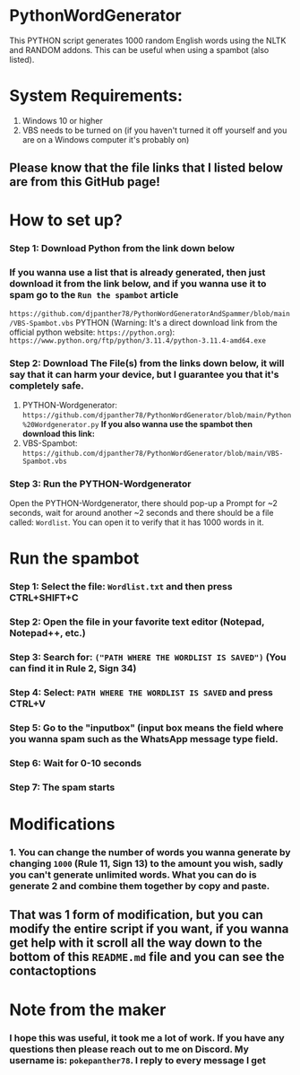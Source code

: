 # PythonWordGenerator
This PYTHON script generates 1000 random English words using the NLTK and RANDOM addons. This can be useful when using a spambot (also listed).

# System Requirements:
1. Windows 10 or higher
2. VBS needs to be turned on (if you haven't turned it off yourself and you are on a Windows computer it's probably on)

## Please know that the file links that I listed below are from this GitHub page!

# How to set up?
### Step 1: Download Python from the link down below
### If you wanna use a list that is already generated, then just download it from the link below, and if you wanna use it to spam go to the `Run the spambot` article
`https://github.com/djpanther78/PythonWordGeneratorAndSpammer/blob/main/VBS-Spambot.vbs`
PYTHON (Warning: It's a direct download link from the official python website: `https://python.org`): `https://www.python.org/ftp/python/3.11.4/python-3.11.4-amd64.exe`
### Step 2: Download The File(s) from the links down below, it will say that it can harm your device, but I guarantee you that it's completely safe.
1. PYTHON-Wordgenerator: `https://github.com/djpanther78/PythonWordGenerator/blob/main/Python%20Wordgenerator.py`
**If you also wanna use the spambot then download this link:**
2. VBS-Spambot: `https://github.com/djpanther78/PythonWordGenerator/blob/main/VBS-Spambot.vbs`

### Step 3: Run the PYTHON-Wordgenerator
Open the PYTHON-Wordgenerator, there should pop-up a Prompt for ~2 seconds, wait for around another ~2 seconds and there should be a file called: `Wordlist`. You can open it to verify that it has 1000 words in it.

# Run the spambot

### Step 1: Select the file: `Wordlist.txt` and then press CTRL+SHIFT+C
### Step 2: Open the file in your favorite text editor (Notepad, Notepad++, etc.)
### Step 3: Search for: `("PATH WHERE THE WORDLIST IS SAVED")` (You can find it in Rule 2, Sign 34)
### Step 4: Select: `PATH WHERE THE WORDLIST IS SAVED` and press CTRL+V 
### Step 5: Go to the "inputbox" (input box means the field where you wanna spam such as the WhatsApp message type field.
### Step 6: Wait for 0-10 seconds
### Step 7: The spam starts

# Modifications

### 1. You can change the number of words you wanna generate by changing `1000` (Rule 11, Sign 13) to the amount you wish, sadly you can't generate unlimited words. What you can do is generate 2 and combine them together by copy and paste.
## That was 1 form of modification, but you can modify the entire script if you want, if you wanna get help with it scroll all the way down to the bottom of this `README.md` file and you can see the contactoptions

# Note from the maker

### I hope this was useful, it took me a lot of work. If you have any questions then please reach out to me on Discord. My username is: `pokepanther78`. I reply to every message I get
